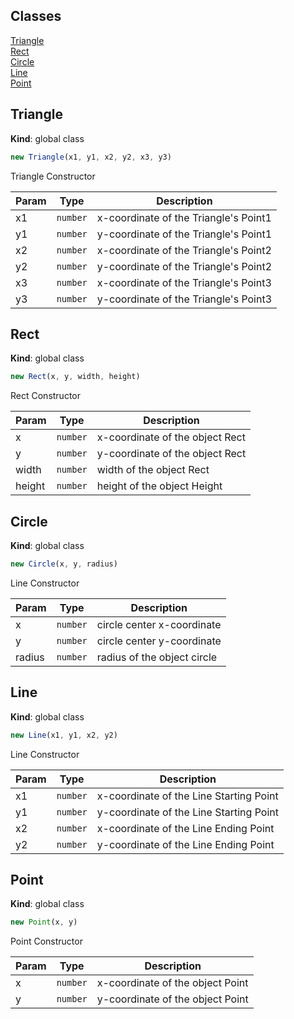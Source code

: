 ## Classes

<dl>
<dt><a href="#Triangle">Triangle</a></dt>
<dd></dd>
<dt><a href="#Rect">Rect</a></dt>
<dd></dd>
<dt><a href="#Circle">Circle</a></dt>
<dd></dd>
<dt><a href="#Line">Line</a></dt>
<dd></dd>
<dt><a href="#Point">Point</a></dt>
<dd></dd>
</dl>

<a name="Triangle"></a>

## Triangle
**Kind**: global class  
<a name="new_Triangle_new"></a>
```js
new Triangle(x1, y1, x2, y2, x3, y3)
```
Triangle Constructor


| Param | Type | Description |
| --- | --- | --- |
| x1 | <code>number</code> | x-coordinate of the Triangle's Point1 |
| y1 | <code>number</code> | y-coordinate of the Triangle's Point1 |
| x2 | <code>number</code> | x-coordinate of the Triangle's Point2 |
| y2 | <code>number</code> | y-coordinate of the Triangle's Point2 |
| x3 | <code>number</code> | x-coordinate of the Triangle's Point3 |
| y3 | <code>number</code> | y-coordinate of the Triangle's Point3 |

<a name="Rect"></a>

## Rect
**Kind**: global class  
<a name="new_Rect_new"></a>
```js
new Rect(x, y, width, height)
```
Rect Constructor


| Param | Type | Description |
| --- | --- | --- |
| x | <code>number</code> | x-coordinate of the object Rect |
| y | <code>number</code> | y-coordinate of the object Rect |
| width | <code>number</code> | width of the object Rect |
| height | <code>number</code> | height of the object Height |

<a name="Circle"></a>

## Circle
**Kind**: global class  
<a name="new_Circle_new"></a>
```js
new Circle(x, y, radius)
```
Line Constructor


| Param | Type | Description |
| --- | --- | --- |
| x | <code>number</code> | circle center x-coordinate |
| y | <code>number</code> | circle center y-coordinate |
| radius | <code>number</code> | radius of the object circle |

<a name="Line"></a>

## Line
**Kind**: global class  
<a name="new_Line_new"></a>
```js
new Line(x1, y1, x2, y2)
```
Line Constructor


| Param | Type | Description |
| --- | --- | --- |
| x1 | <code>number</code> | x-coordinate of the Line Starting Point |
| y1 | <code>number</code> | y-coordinate of the Line Starting Point |
| x2 | <code>number</code> | x-coordinate of the Line Ending Point |
| y2 | <code>number</code> | y-coordinate of the Line Ending Point |

<a name="Point"></a>

## Point
**Kind**: global class  
<a name="new_Point_new"></a>
```js
new Point(x, y)
```
Point Constructor


| Param | Type | Description |
| --- | --- | --- |
| x | <code>number</code> | x-coordinate of the object Point |
| y | <code>number</code> | y-coordinate of the object Point |

